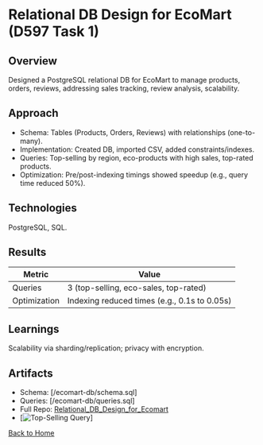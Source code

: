# Relational DB Design for EcoMart (D597 Task 1)

## Overview
Designed a PostgreSQL relational DB for EcoMart to manage products, orders, reviews, addressing sales tracking, review analysis, scalability.

## Approach
- Schema: Tables (Products, Orders, Reviews) with relationships (one-to-many).
- Implementation: Created DB, imported CSV, added constraints/indexes.
- Queries: Top-selling by region, eco-products with high sales, top-rated products.
- Optimization: Pre/post-indexing timings showed speedup (e.g., query time reduced 50%).

## Technologies
PostgreSQL, SQL.

## Results
| Metric          | Value          |
|-----------------|----------------|
| Queries         | 3 (top-selling, eco-sales, top-rated) |
| Optimization    | Indexing reduced times (e.g., 0.1s to 0.05s) |

## Learnings
Scalability via sharding/replication; privacy with encryption.

## Artifacts
- Schema: [/ecomart-db/schema.sql]
- Queries: [/ecomart-db/queries.sql]
- Full Repo: [Relational_DB_Design_for_Ecomart](../Relational_DB_Design_for_Ecomart)
- [<img src="/assets/ecomart-db/query1.png" alt="Top-Selling Query">]

[Back to Home](/)
